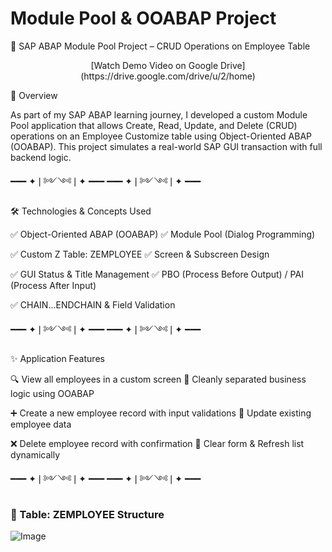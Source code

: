 # Module Pool & OOABAP Project
💼 SAP ABAP Module Pool Project – CRUD Operations on Employee Table

 <p align="center" >[Watch Demo Video on Google Drive](https://drive.google.com/drive/u/2/home)</p>

📌 Overview

As part of my SAP ABAP learning journey, I developed a custom Module Pool application that allows Create, Read, Update, and Delete (CRUD) operations on an Employee Customize table using Object-Oriented ABAP (OOABAP). This project simulates a real-world SAP GUI transaction with full backend logic.

━━━ ✦❘༻༺❘✦ ━━━ ━━━ ✦❘༻༺❘✦ ━━━ 

🛠 Technologies & Concepts Used

✅ Object-Oriented ABAP (OOABAP) ✅ Module Pool (Dialog Programming) 

✅ Custom Z Table: ZEMPLOYEE     ✅ Screen & Subscreen Design

✅ GUI Status & Title Management ✅ PBO (Process Before Output) / PAI (Process After Input)

✅ CHAIN...ENDCHAIN & Field Validation

━━━ ✦❘༻༺❘✦ ━━━ ━━━ ✦❘༻༺❘✦ ━━━ 

✨ Application Features  

🔍 View all employees in a custom screen               🧩 Cleanly separated business logic using OOABAP 

➕ Create a new employee record with input validations 📝 Update existing employee data

❌ Delete employee record with confirmation            🔄 Clear form & Refresh list dynamically


━━━ ✦❘༻༺❘✦ ━━━ ━━━ ✦❘༻༺❘✦ ━━━ 

### 🧾 Table: ZEMPLOYEE Structure
![Image](https://github.com/user-attachments/assets/d321e141-c777-47a8-8c58-97b8befbede8)
